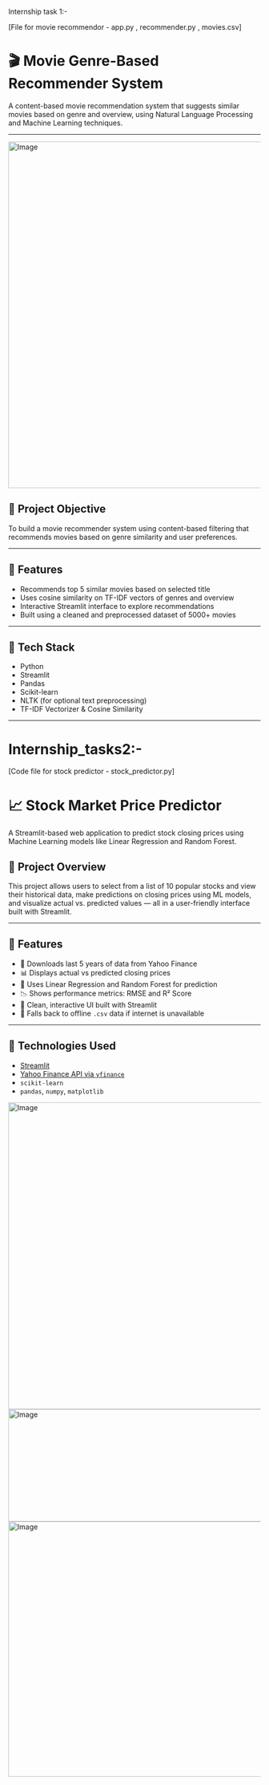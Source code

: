 Internship task 1:-

[File for movie recommendor - app.py , recommender.py , movies.csv]

# 🎬 Movie Genre-Based Recommender System

A content-based movie recommendation system that suggests similar movies based on genre and overview, using Natural Language Processing and Machine Learning techniques.

---
<img width="1280" height="691" alt="Image" src="https://github.com/user-attachments/assets/2130a07f-e2da-4328-83ae-5cd77de404f0" />

## 🎯 Project Objective

To build a movie recommender system using content-based filtering that recommends movies based on genre similarity and user preferences.

---

## 📌 Features

- Recommends top 5 similar movies based on selected title
- Uses cosine similarity on TF-IDF vectors of genres and overview
- Interactive Streamlit interface to explore recommendations
- Built using a cleaned and preprocessed dataset of 5000+ movies

---

## 🧰 Tech Stack

- Python
- Streamlit
- Pandas
- Scikit-learn
- NLTK (for optional text preprocessing)
- TF-IDF Vectorizer & Cosine Similarity

---

# Internship_tasks2:-

[Code file for stock predictor - stock_predictor.py]

# 📈 Stock Market Price Predictor

A Streamlit-based web application to predict stock closing prices using Machine Learning models like Linear Regression and Random Forest.

## 🚀 Project Overview

This project allows users to select from a list of 10 popular stocks and view their historical data, make predictions on closing prices using ML models, and visualize actual vs. predicted values — all in a user-friendly interface built with Streamlit.

---

## 🎯 Features

- 🔄 Downloads last 5 years of data from Yahoo Finance
- 📊 Displays actual vs predicted closing prices
- 🤖 Uses Linear Regression and Random Forest for prediction
- 📉 Shows performance metrics: RMSE and R² Score
- 🧠 Clean, interactive UI built with Streamlit
- 💾 Falls back to offline `.csv` data if internet is unavailable

---

## 🧪 Technologies Used

- [Streamlit](https://streamlit.io/)
- [Yahoo Finance API via `yfinance`](https://pypi.org/project/yfinance/)
- `scikit-learn`
- `pandas`, `numpy`, `matplotlib`
<img width="1322" height="612" alt="Image" src="https://github.com/user-attachments/assets/a6e43206-c695-44a3-ad62-04f4ad8ea05c" />

<img width="690" height="224" alt="Image" src="https://github.com/user-attachments/assets/3a7bdd20-3efe-43fb-bfa1-27d6b5402c3a" />

<img width="789" height="509" alt="Image" src="https://github.com/user-attachments/assets/1cf4dadd-eb81-4968-9b66-cc7749863cc3" />

